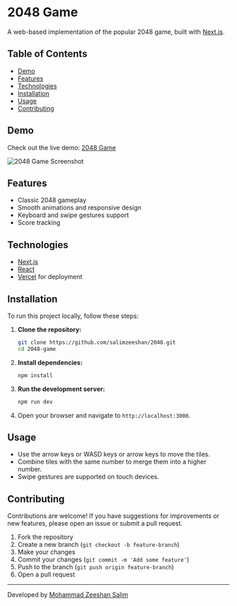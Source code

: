 # 2048 Game

A web-based implementation of the popular 2048 game, built with [Next.js](https://nextjs.org/).

## Table of Contents

- [Demo](#demo)
- [Features](#features)
- [Technologies](#technologies)
- [Installation](#installation)
- [Usage](#usage)
- [Contributing](#contributing)

## Demo

Check out the live demo: [2048 Game](https://2048-pearl.vercel.app/)

<picture>
  <source media="(min-width: 650px)" srcset="screenshot-large.png">
  <source media="(min-width: 465px)" srcset="screenshot-medium.png">
  <img src="https://imgur.com/a/HmsiTLC" alt="2048 Game Screenshot">
</picture>

## Features

- Classic 2048 gameplay
- Smooth animations and responsive design
- Keyboard and swipe gestures support
- Score tracking

## Technologies

- [Next.js](https://nextjs.org/)
- [React](https://reactjs.org/)
- [Vercel](https://vercel.com/) for deployment

## Installation

To run this project locally, follow these steps:

1. **Clone the repository:**

   ```bash
   git clone https://github.com/salimzeeshan/2048.git
   cd 2048-game
   ```

2. **Install dependencies:**

   ```bash
   npm install
   ```

3. **Run the development server:**

   ```bash
   npm run dev
   ```

4. Open your browser and navigate to `http://localhost:3000`.

## Usage

- Use the arrow keys or WASD keys or arrow keys to move the tiles.
- Combine tiles with the same number to merge them into a higher number.
- Swipe gestures are supported on touch devices.

## Contributing

Contributions are welcome! If you have suggestions for improvements or new features, please open an issue or submit a pull request.

1. Fork the repository
2. Create a new branch (`git checkout -b feature-branch`)
3. Make your changes
4. Commit your changes (`git commit -m 'Add some feature'`)
5. Push to the branch (`git push origin feature-branch`)
6. Open a pull request

---

Developed by [Mohammad Zeeshan Salim](https://salimzeeshan.github.io/)

